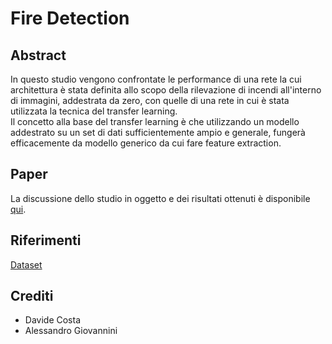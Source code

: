 # Fire Detection

## Abstract  
In questo studio vengono confrontate le performance di una rete la cui architettura è stata definita allo scopo della rilevazione di incendi all'interno di immagini, addestrata da zero, con quelle di una rete in cui è stata utilizzata la tecnica del transfer learning.  
Il concetto alla base del transfer learning è che utilizzando un modello addestrato su un set di dati sufficientemente ampio e generale, fungerà efficacemente da modello generico da cui fare feature extraction.  

## Paper
La discussione dello studio in oggetto e dei risultati ottenuti è disponibile [qui](docs/Fire_Detection_Machine_Learning.pdf).

## Riferimenti
[Dataset](https://github.com/robmarkcole/fire-detection-from-images)

## Crediti
- Davide Costa
- Alessandro Giovannini
